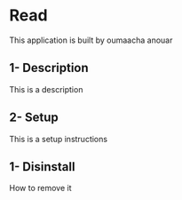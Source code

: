 # Read

This application is built by oumaacha anouar

## 1- Description

This is a description

## 2- Setup

This is a setup instructions

## 1- Disinstall

How to remove it
